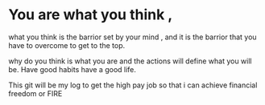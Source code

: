 # You are what you think , 
what you think is the barrior set by your mind , and it is the barrior that you have to overcome to get to the top.

why do you think is what you are and the actions will define what you will be. Have good habits have a good life.


This git will be my log to get the high pay job so that i can achieve financial freedom or FIRE